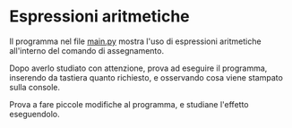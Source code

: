 # Espressioni aritmetiche

Il programma nel file [main.py](main.py) mostra l'uso di espressioni aritmetiche all'interno del comando di assegnamento.

Dopo averlo studiato con attenzione, prova ad eseguire il programma, inserendo da tastiera quanto richiesto, e osservando cosa viene stampato sulla console. 

Prova a fare piccole modifiche al programma, e studiane l'effetto eseguendolo.


